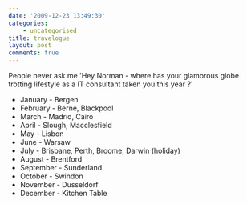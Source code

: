 ```yaml
---
date: '2009-12-23 13:49:30'
categories:
    - uncategorised
title: travelogue
layout: post
comments: true
---
```


People never ask me 'Hey Norman - where has your glamorous globe
trotting lifestyle as a IT consultant taken you this year ?'

-   January - Bergen
-   February - Berne, Blackpool
-   March - Madrid, Cairo
-   April - Slough, Macclesfield
-   May - Lisbon
-   June - Warsaw
-   July - Brisbane, Perth, Broome, Darwin (holiday)
-   August - Brentford
-   September - Sunderland
-   October - Swindon
-   November - Dusseldorf
-   December - Kitchen Table

